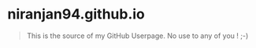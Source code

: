 niranjan94.github.io
====================

> This is the source of my GitHub Userpage. No use to any of you ! ;-)
